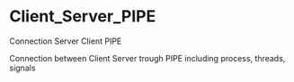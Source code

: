 # Client_Server_PIPE
Connection Server Client PIPE

Connection between Client Server trough PIPE
including process, threads, signals 
